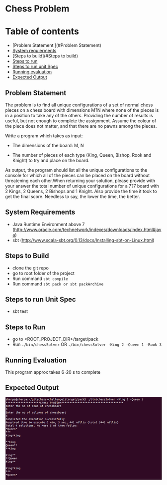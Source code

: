 # Chess Problem 

Table of contents
=================

  * [Problem Statement ](#Problem Statement)
  * [System requierments](#system-requierments)
  * [Steps to build](#Steps to build)
  * [Steps to run](#steps-to-run)
  * [Steps to run unit Spec](#steps-to-run-unit-spec)
  * [Running evaluation](#running-evaluation)
  * [Expected Output](#expected-output)
  


## Problem Statement 

The problem is to find all unique configurations of a set of normal chess pieces on a chess board with dimensions M?N where none of the pieces 
is in a position to take any of the others. Providing the number of results is useful, but not enough to complete the assignment. Assume the 
colour of the piece does not matter, and that there are no pawns among the pieces.

Write a program which takes as input:

 * The dimensions of the board: M, N

 * The number of pieces of each type (King, Queen, Bishop, Rook and Knight) to try and place on the board.

As output, the program should list all the unique configurations to the console for which all of the pieces can be placed on the board without 
threatening each other.When returning your solution, please provide with your answer the total number of unique configurations for a 7?7 board 
with 2 Kings, 2 Queens, 2 Bishops and 1 Knight. Also provide the time it took to get the final score. Needless to say, the lower the time, 
the better.

## System Requirements 
 * Java Runtime Environment above 7 (http://www.oracle.com/technetwork/indexes/downloads/index.html#java)
 * sbt (http://www.scala-sbt.org/0.13/docs/Installing-sbt-on-Linux.html)

## Steps to Build 
 * clone the git repo 
 * go to root folder of the project 
 * Run command `sbt compile`
 * Run command `sbt pack or sbt packArchive`

## Steps to run Unit Spec
 * sbt test

## Steps to Run 
 * go to <ROOT_PROJECT_DIR>/target/pack
 * Run `./bin/chessSolver` OR `./bin/chessSolver -King 2 -Queen 1 -Rook 3`
 
## Running Evaluation 
This program approx takes 6-20 s to complete 

## Expected Output 
![Result](result.PNG)